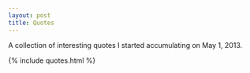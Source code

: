 ```yaml
---
layout: post
title: Quotes
---
```

<p class='lead'>A collection of interesting quotes I started accumulating <time class="timeago" datetime="2013-05-01T00:00:00Z">on May 1, 2013</time>.</p>
{% include quotes.html %}
